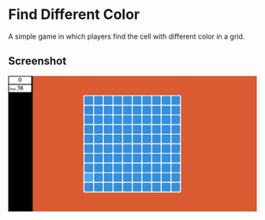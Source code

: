 # Find Different Color
A simple game in which players find the cell with different color in a grid.

## Screenshot
![screenshot](https://raw.githubusercontent.com/Hoangngo-dev/find-different-color/master/screenshot.png)